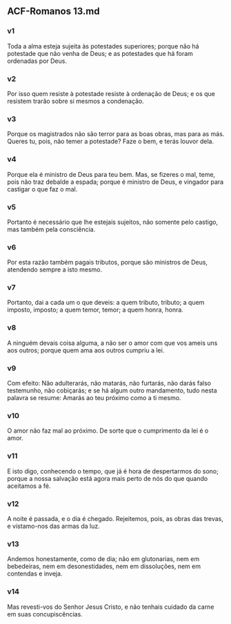 ## ACF-Romanos 13.md
### v1
 Toda a alma esteja sujeita às potestades superiores; porque não há potestade que não venha de Deus; e as potestades que há foram ordenadas por Deus.
### v2
 Por isso quem resiste à potestade resiste à ordenação de Deus; e os que resistem trarão sobre si mesmos a condenação.
### v3
 Porque os magistrados não são terror para as boas obras, mas para as más. Queres tu, pois, não temer a potestade? Faze o bem, e terás louvor dela.
### v4
 Porque ela é ministro de Deus para teu bem. Mas, se fizeres o mal, teme, pois não traz debalde a espada; porque é ministro de Deus, e vingador para castigar o que faz o mal.
### v5
 Portanto é necessário que lhe estejais sujeitos, não somente pelo castigo, mas também pela consciência.
### v6
 Por esta razão também pagais tributos, porque são ministros de Deus, atendendo sempre a isto mesmo.
### v7
 Portanto, dai a cada um o que deveis: a quem tributo, tributo; a quem imposto, imposto; a quem temor, temor; a quem honra, honra.
### v8
 A ninguém devais coisa alguma, a não ser o amor com que vos ameis uns aos outros; porque quem ama aos outros cumpriu a lei.
### v9
 Com efeito: Não adulterarás, não matarás, não furtarás, não darás falso testemunho, não cobiçarás; e se há algum outro mandamento, tudo nesta palavra se resume: Amarás ao teu próximo como a ti mesmo.
### v10
 O amor não faz mal ao próximo. De sorte que o cumprimento da lei é o amor.
### v11
 E isto digo, conhecendo o tempo, que já é hora de despertarmos do sono; porque a nossa salvação está agora mais perto de nós do que quando aceitamos a fé.
### v12
 A noite é passada, e o dia é chegado. Rejeitemos, pois, as obras das trevas, e vistamo-nos das armas da luz.
### v13
 Andemos honestamente, como de dia; não em glutonarias, nem em bebedeiras, nem em desonestidades, nem em dissoluções, nem em contendas e inveja.
### v14
 Mas revesti-vos do Senhor Jesus Cristo, e não tenhais cuidado da carne em suas concupiscências.
